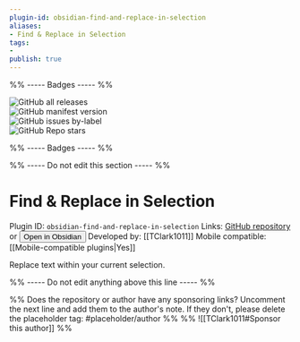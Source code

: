 ```yaml
---
plugin-id: obsidian-find-and-replace-in-selection
aliases:
- Find & Replace in Selection
tags: 
- 
publish: true
---
```


%% ----- Badges ----- %%

![GitHub all releases](https://img.shields.io/github/downloads/TClark1011/obsidian-find-and-replace-in-selection/total?color=573E7A&logo=github&style=for-the-badge)   
![GitHub manifest version](https://img.shields.io/github/manifest-json/v/TClark1011/obsidian-find-and-replace-in-selection?color=573E7A&logo=github&style=for-the-badge)   
![GitHub issues by-label](https://img.shields.io/github/issues/TClark1011/obsidian-find-and-replace-in-selection/help%20wanted?color=573E7A&logo=github&style=for-the-badge)   
![GitHub Repo stars](https://img.shields.io/github/stars/TClark1011/obsidian-find-and-replace-in-selection?color=573E7A&logo=github&style=for-the-badge)

%% ----- Badges ----- %%

%% ----- Do not edit this section ----- %%

# Find & Replace in Selection

Plugin ID: `obsidian-find-and-replace-in-selection`
Links: [GitHub repository](https://github.com/TClark1011/obsidian-find-and-replace-in-selection) or [<button id=HH>Open in Obsidian</button>](obsidian://goto-plugin?id=obsidian-find-and-replace-in-selection)
Developed by: [[TClark1011]]
Mobile compatible: [[Mobile-compatible plugins|Yes]]

Replace text within your current selection.

%% ----- Do not edit anything above this line ----- %% 

%% Does the repository or author have any sponsoring links? Uncomment the next line and add them to the author's note. If they don't, please delete the placeholder tag: #placeholder/author %%
%% ![[TClark1011#Sponsor this author]] %%
